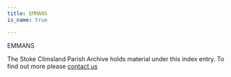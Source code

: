```yaml
---
title: EMMANS
is_name: true

---
```


EMMANS


The Stoke Climsland Parish Archive holds material under this index entry. To find out more please [contact us](/contact/)
